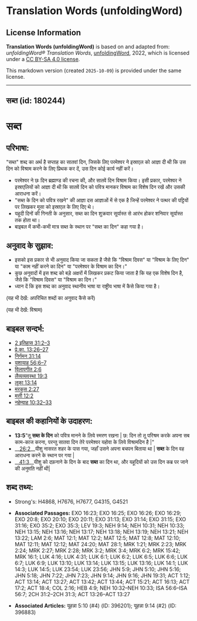 # Translation Words (unfoldingWord)

## License Information

**Translation Words (unfoldingWord)** is based on and adapted from: _unfoldingWord® Translation Words_, [unfoldingWord](https://unfoldingword.org/utw), 2022, which is licensed under a [CC BY-SA 4.0 license](https://creativecommons.org/licenses/by-sa/4.0/legalcode.en).

This markdown version (created `2025-10-09`) is provided under the same license.



--------------------------------

## सब्त (id: 180244)

सब्त
====

परिभाषा:
--------

"सब्त" शब्द का अर्थ है सप्ताह का सातवां दिन, जिसके लिए परमेश्वर ने इस्राएल को आज्ञा दी थी कि उस दिन को विश्राम करने के लिए प्रिथक कर दें, उस दिन कोई कार्य नहीं करें।

* परमेश्वर ने छः दिन ब्रह्माण्ड की रचना की, और सातवें दिन विश्राम किया। इसी प्रकार, परमेश्वर ने इस्राएलियों को आज्ञा दी थी कि सातवें दिन को पवित्र मानकर विश्राम का विशेष दिन रखें और उसकी आराधना करें।
* "सब्त के दिन को पवित्र रखने" की आज्ञा दस आज्ञाओं में से एक है जिन्हें परमेश्वर ने पत्थर की पट्टियों पर लिखकर मूसा को इस्राएल के लिए दिए थे।
* यहूदी दिनों की गिनती के अनुसार, सब्त का दिन शुक्रवार सूर्यास्त से आरंभ होकर शनिवार सूर्यास्त तक होता था।
* बाइबल में कभी\-कभी मात्र सब्त के स्थान पर "सब्त का दिन" कहा गया है।

अनुवाद के सुझाव:
----------------

* इसको इस प्रकार से भी अनुवाद किया जा सकता है जैसे कि "विश्राम दिवस" या "विश्राम के लिए दिन" या "काम नहीं करने का दिन" या "परमेश्वर के विश्राम का दिन।"
* कुछ अनुवादों में इस शब्द को बड़े अक्षरों में लिखकर प्रकट किया जाता है कि यह एक विशेष दिन है, जैसे कि "विश्राम दिवस" या "विश्राम का दिन।"
* ध्यान दें कि इस शब्द का अनुवाद स्थानीय भाषा या राष्ट्रीय भाषा में कैसे किया गया है।

(यह भी देखें: अपरिचित शब्दों का अनुवाद कैसे करें)

(यह भी देखें: विश्राम)

बाइबल सन्दर्भ:
--------------

* [2 इतिहास 31:2–3](https://ref.ly/2Chr0:0)
* [प्रे.का. 13:26–27](https://ref.ly/Acts13:26-Acts13:27)
* [निर्गमन 31:14](https://ref.ly/Exod31:14)
* [यशायाह 56:6–7](https://ref.ly/Isa56:6-Isa56:7)
* [विलापगीत 2:6](https://ref.ly/Lam2:6)
* [लैव्यव्यवस्था 19:3](https://ref.ly/Lev19:3)
* [लूका 13:14](https://ref.ly/Luke13:14)
* [मरकुस 2:27](https://ref.ly/Mark2:27)
* [मत्ती 12:2](https://ref.ly/Matt12:2)
* [नहेम्याह 10:32–33](https://ref.ly/Neh10:32-Neh10:33)

बाइबल की कहानियों के उदाहरण:
----------------------------

* **13:5**"तू **सब्त के दिन** को पवित्र मानने के लिये स्मरण रखना \| छ: दिन तो तू परिश्रम करके अपना सब काम\-काज करना, परन्तु सातवा दिन तेरे परमेश्वर यहोवा के लिये विश्रामदिन है \|"
* \_\_[26:2](rc://*/tn/help/obs/26/02)\_\_यीशु नासरत शहर के पास गया, जहाँ उसने अपना बचपन बिताया था \| **सब्त** के दिन वह आराधना करने के स्थान पर गया \|
* \_\_[41:3](rc://*/tn/help/obs/41/03)\_\_यीशु को दफ़नाने के दिन के बाद **सब्त** का दिन था, और यहूदियों को उस दिन कब्र पर जाने की अनुमति नहीं थी\|

शब्द तथ्य:
----------

* Strong's: H4868, H7676, H7677, G4315, G4521

* **Associated Passages:** EXO 16:23; EXO 16:25; EXO 16:26; EXO 16:29; EXO 20:8; EXO 20:10; EXO 20:11; EXO 31:13; EXO 31:14; EXO 31:15; EXO 31:16; EXO 35:2; EXO 35:3; LEV 19:3; NEH 9:14; NEH 10:31; NEH 10:33; NEH 13:15; NEH 13:16; NEH 13:17; NEH 13:18; NEH 13:19; NEH 13:21; NEH 13:22; LAM 2:6; MAT 12:1; MAT 12:2; MAT 12:5; MAT 12:8; MAT 12:10; MAT 12:11; MAT 12:12; MAT 24:20; MAT 28:1; MRK 1:21; MRK 2:23; MRK 2:24; MRK 2:27; MRK 2:28; MRK 3:2; MRK 3:4; MRK 6:2; MRK 15:42; MRK 16:1; LUK 4:16; LUK 4:31; LUK 6:1; LUK 6:2; LUK 6:5; LUK 6:6; LUK 6:7; LUK 6:9; LUK 13:10; LUK 13:14; LUK 13:15; LUK 13:16; LUK 14:1; LUK 14:3; LUK 14:5; LUK 23:54; LUK 23:56; JHN 5:9; JHN 5:10; JHN 5:16; JHN 5:18; JHN 7:22; JHN 7:23; JHN 9:14; JHN 9:16; JHN 19:31; ACT 1:12; ACT 13:14; ACT 13:27; ACT 13:42; ACT 13:44; ACT 15:21; ACT 16:13; ACT 17:2; ACT 18:4; COL 2:16; HEB 4:9; NEH 10:32–NEH 10:33; ISA 56:6–ISA 56:7; 2CH 31:2–2CH 31:3; ACT 13:26–ACT 13:27
* **Associated Articles:** यूहन्ना 5:10 (#4) (ID: 396201); यूहन्ना 9:14 (#2) (ID: 396883)

